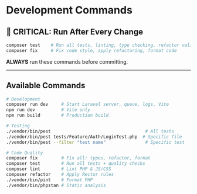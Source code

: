 # Development Commands

## 🚨 CRITICAL: Run After Every Change

```bash
composer test    # Run all tests, linting, type checking, refactor validation
composer fix     # Fix code style, apply refactoring, format code
```

**ALWAYS** run these commands before committing.

---

## Available Commands

```bash
# Development
composer run dev     # Start Laravel server, queue, logs, Vite
npm run dev          # Vite only
npm run build        # Production build

# Testing
./vendor/bin/pest                                    # All tests
./vendor/bin/pest tests/Feature/Auth/LoginTest.php  # Specific file
./vendor/bin/pest --filter "test name"               # Specific test

# Code Quality
composer fix         # Fix all: types, refactor, format
composer test        # Run all tests + quality checks
composer lint        # Lint PHP & JS/CSS
composer refactor    # Apply Rector rules
./vendor/bin/pint    # Format PHP
./vendor/bin/phpstan # Static analysis
```
